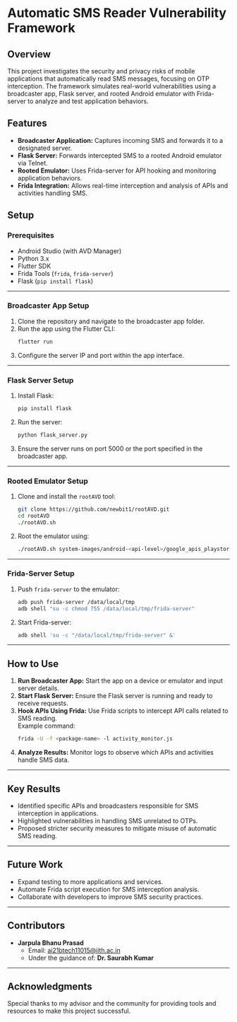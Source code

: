 # **Automatic SMS Reader Vulnerability Framework**  

## **Overview**  
This project investigates the security and privacy risks of mobile applications that automatically read SMS messages, focusing on OTP interception. The framework simulates real-world vulnerabilities using a broadcaster app, Flask server, and rooted Android emulator with Frida-server to analyze and test application behaviors.  

## **Features**  
- **Broadcaster Application:** Captures incoming SMS and forwards it to a designated server.  
- **Flask Server:** Forwards intercepted SMS to a rooted Android emulator via Telnet.  
- **Rooted Emulator:** Uses Frida-server for API hooking and monitoring application behaviors.  
- **Frida Integration:** Allows real-time interception and analysis of APIs and activities handling SMS.  

## **Setup**  

### **Prerequisites**  
- Android Studio (with AVD Manager)  
- Python 3.x  
- Flutter SDK  
- Frida Tools (`frida`, `frida-server`)  
- Flask (`pip install flask`)  

---

### **Broadcaster App Setup**  
1. Clone the repository and navigate to the broadcaster app folder.  
2. Run the app using the Flutter CLI:  
   ```bash
   flutter run
   ```  
3. Configure the server IP and port within the app interface.  

---

### **Flask Server Setup**  
1. Install Flask:  
   ```bash
   pip install flask
   ```  
2. Run the server:  
   ```bash
   python flask_server.py
   ```  
3. Ensure the server runs on port 5000 or the port specified in the broadcaster app.  

---

### **Rooted Emulator Setup**  
1. Clone and install the `rootAVD` tool:  
   ```bash
   git clone https://github.com/newbit1/rootAVD.git  
   cd rootAVD  
   ./rootAVD.sh  
   ```  
2. Root the emulator using:  
   ```bash
   ./rootAVD.sh system-images/android-<api-level>/google_apis_playstore/<arch>/ramdisk.img  
   ```  

---

### **Frida-Server Setup**  
1. Push `frida-server` to the emulator:  
   ```bash
   adb push frida-server /data/local/tmp  
   adb shell "su -c chmod 755 /data/local/tmp/frida-server"  
   ```  
2. Start Frida-server:  
   ```bash
   adb shell 'su -c "/data/local/tmp/frida-server" &'  
   ```  

---

## **How to Use**  
1. **Run Broadcaster App:** Start the app on a device or emulator and input server details.  
2. **Start Flask Server:** Ensure the Flask server is running and ready to receive requests.  
3. **Hook APIs Using Frida:** Use Frida scripts to intercept API calls related to SMS reading.  
   Example command:  
   ```bash
   frida -U -f <package-name> -l activity_monitor.js  
   ```  
4. **Analyze Results:** Monitor logs to observe which APIs and activities handle SMS data.  

---

## **Key Results**  
- Identified specific APIs and broadcasters responsible for SMS interception in applications.  
- Highlighted vulnerabilities in handling SMS unrelated to OTPs.  
- Proposed stricter security measures to mitigate misuse of automatic SMS reading.  

---

## **Future Work**  
- Expand testing to more applications and services.  
- Automate Frida script execution for SMS interception analysis.  
- Collaborate with developers to improve SMS security practices.  

---

## **Contributors**  
- **Jarpula Bhanu Prasad**  
  - Email: [ai21btech11015@iith.ac.in](mailto:ai21btech11015@iith.ac.in)  
  - Under the guidance of: **Dr. Saurabh Kumar**  

---

## **Acknowledgments**  
Special thanks to my advisor and the community for providing tools and resources to make this project successful.   